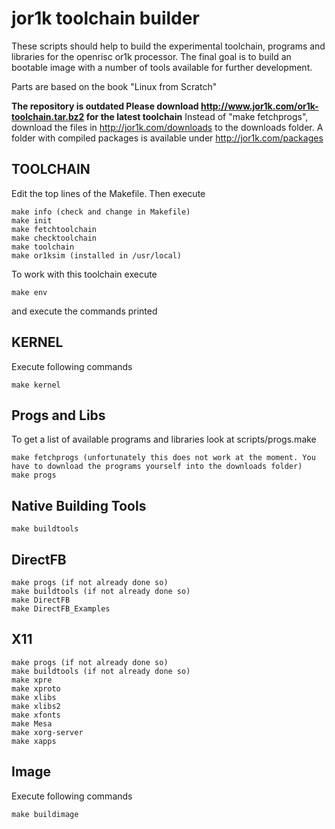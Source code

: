 jor1k toolchain builder
=======================

These scripts should help to build the experimental toolchain, programs and libraries for the openrisc or1k processor.
The final goal is to build an bootable image with a number of tools available for further development.

Parts are based on the book "Linux from Scratch"

**The repository is outdated Please download http://www.jor1k.com/or1k-toolchain.tar.bz2 for the latest toolchain**
Instead of "make fetchprogs", download the files in http://jor1k.com/downloads to the downloads folder. A folder with compiled packages is available under http://jor1k.com/packages


TOOLCHAIN
---------

Edit the top lines of the Makefile. Then execute


	make info (check and change in Makefile)		
	make init		
	make fetchtoolchain		
	make checktoolchain		
	make toolchain		
	make or1ksim (installed in /usr/local)		


To work with this toolchain execute
	
	make env

and execute the commands printed

KERNEL
------
Execute following commands
	
	make kernel
	
Progs and Libs
--------------

To get a list of available programs and libraries look at scripts/progs.make
	
	make fetchprogs (unfortunately this does not work at the moment. You have to download the programs yourself into the downloads folder)
	make progs
	

Native Building Tools
---------------------
	
	make buildtools
	

DirectFB
--------

	make progs (if not already done so)
	make buildtools (if not already done so)
	make DirectFB 
	make DirectFB_Examples

X11
---

	make progs (if not already done so)
	make buildtools (if not already done so)
	make xpre
	make xproto
	make xlibs
	make xlibs2
	make xfonts
	make Mesa
	make xorg-server
	make xapps


Image
-----

Execute following commands

	make buildimage
	
